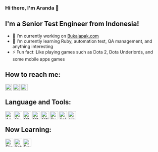 ### Hi there, I'm Aranda 👋

## I'm a Senior Test Engineer from Indonesia!
- 🔭 I’m currently working on [Bukalapak.com][bukalapak]
- 🌱 I’m currently learning Ruby, automation test, QA management, and anything interesting
- ⚡ Fun fact: Like playing games such as Dota 2, Dota Underlords, and some mobile apps games

## How to reach me:
[<img align="left" alt="arsoedjono | Twitter" width="22px" src="https://simpleicons.org/icons/twitter.svg" />][twitter]
[<img align="left" alt="arsoedjono | LinkedIn" width="22px" src="https://simpleicons.org/icons/linkedin.svg" />][linkedin]
[<img align="left" alt="arsoedjono | Instagram" width="22px" src="https://simpleicons.org/icons/instagram.svg" />][instagram]

<br/>

## Language and Tools:
[<img align="left" alt="Appium" width="26px" src="https://cdn.worldvectorlogo.com/logos/appium.svg" />][appium]
[<img align="left" alt="Cucumber" width="26px" src="https://simpleicons.org/icons/cucumber.svg" />][cucumber]
[<img align="left" alt="Git" width="26px" src="https://simpleicons.org/icons/git.svg" />][git]
[<img align="left" alt="GitHub" width="26px" src="https://simpleicons.org/icons/github.svg" />][github]
[<img align="left" alt="Gitlab" width="26px" src="https://simpleicons.org/icons/gitlab.svg" />][gitlab]
[<img align="left" alt="Ruby" width="26px" src="https://simpleicons.org/icons/ruby.svg" />][ruby]
[<img align="left" alt="Selenium" width="26px" src="https://simpleicons.org/icons/selenium.svg" />][selenium]
[<img align="left" alt="Visual Studio Code" width="26px" src="https://simpleicons.org/icons/visualstudiocode.svg" />][vscode]

<br/>

## Now Learning:
[<img align="left" alt="Flutter" width="26px" src="https://simpleicons.org/icons/flutter.svg" />][flutter]
[<img align="left" alt="Kotlin" width="26px" src="https://simpleicons.org/icons/kotlin.svg" />][kotlin]
[<img align="left" alt="Ruby Gem" width="26px" src="https://simpleicons.org/icons/rubygems.svg" />][rubygems]


[appium]: http://appium.io/
[bukalapak]: https://www.bukalapak.com
[cucumber]: https://cucumber.io/
[flutter]: https://flutter.dev/
[git]: https://git-scm.com/
[github]: https://github.com/
[gitlab]: https://about.gitlab.com/
[instagram]: https://instagram.com/arsoedjono
[kotlin]: https://kotlinlang.org/
[linkedin]: https://linkedin.com/in/arsoedjono
[ruby]: https://www.ruby-lang.org/
[rubygems]: https://rubygems.org/
[selenium]: https://www.selenium.dev/
[twitter]: https://twitter.com/arsoedjono
[vscode]: https://code.visualstudio.com/

<!--
can find icons in https://simpleicons.org/
**arsoedjono/arsoedjono** is a ✨ _special_ ✨ repository because its `README.md` (this file) appears on your GitHub profile.

Here are some ideas to get you started:

- 🔭 I’m currently working on ...
- 🌱 I’m currently learning ...
- 👯 I’m looking to collaborate on ...
- 🤔 I’m looking for help with ...
- 💬 Ask me about ...
- 📫 How to reach me: ...
- 😄 Pronouns: ...
- ⚡ Fun fact: ...
-->

